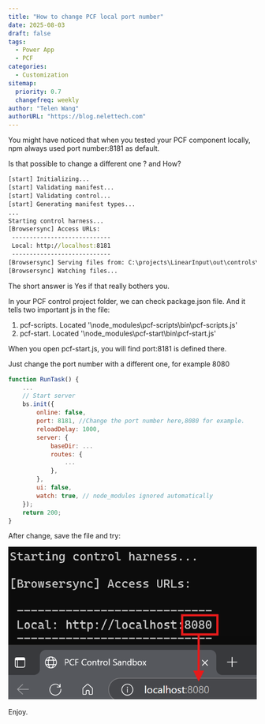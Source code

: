```yaml
---
title: "How to change PCF local port number"
date: 2025-08-03
draft: false
tags:
  - Power App
  - PCF
categories:
  - Customization
sitemap:
  priority: 0.7
  changefreq: weekly
author: "Telen Wang"
authorURL: "https://blog.nelettech.com"
---
```


You might have noticed that when you tested your PCF component locally, npm always used port number:8181 as default. 

Is that possible to change a different one ? and How?

```cmd
[start] Initializing...
[start] Validating manifest...
[start] Validating control...
[start] Generating manifest types...
...
Starting control harness...
[Browsersync] Access URLs:
 ----------------------------
 Local: http://localhost:8181
 ----------------------------
[Browsersync] Serving files from: C:\projects\LinearInput\out\controls\LinearInputControl
[Browsersync] Watching files...
```

The short answer is Yes if that really bothers you.

In your PCF control project folder, we can check package.json file. And it tells two important js in the file:

1. pcf-scripts. Located '\node_modules\pcf-scripts\bin\pcf-scripts.js'
2. pcf-start. Located '\\node_modules\pcf-start\bin\pcf-start.js'

When you open pcf-start.js, you will find port:8181 is defined there. 

Just change the port number with a different one, for example 8080

```js
function RunTask() {
    ...
    // Start server
    bs.init({
        online: false,
        port: 8181, //Change the port number here,8080 for example.
        reloadDelay: 1000,
        server: {
            baseDir: ...
            routes: {
                ...
            },
        },
        ui: false,
        watch: true, // node_modules ignored automatically
    });
    return 200;
}
```

After change, save the file and try:

![image-20250803222454771](/image-20250803222454771.png)

Enjoy.

